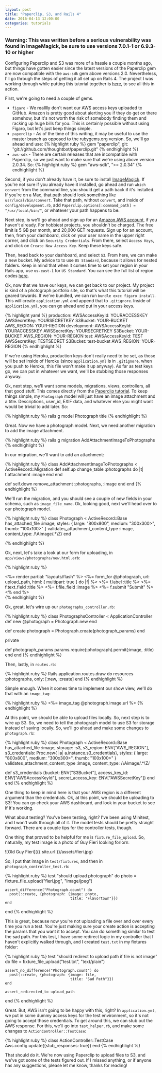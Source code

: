 ```yaml
---
layout: post
title: "Paperclip, S3, and Rails 4"
date: 2016-04-13 12:00:00
categories: tutorials
---
```


### Warning: This was written before a serious vulnerability was found in ImageMagick, be sure to use versions 7.0.1-1 or 6.9.3-10 or higher

Configuring Paperclip and S3 was more of a hassle a couple months ago, but things have gotten easier since the latest versions of the Paperclip gem are now compatible with the `aws-sdk` gem above versions 2.0. Nevertheless, I'll go through the steps of getting it all set up on Rails 4. The project I was working through while putting this tutorial together is [here](https://github.com/jbrr/photo-portfolio), to see all this in action.

First, we're going to need a couple of gems.

* `figaro` - We realllly don't want our AWS access keys uploaded to GitHub. Amazon is pretty good about alerting you if they do get on there somehow, but it's not worth the risk of somebody finding them and racking up huge bills for you. This is certainly possible without using Figaro, but let's just keep things simple.
* `paperclip` - As of the time of this writing, it may be useful to use the master branch as opposed to the rubygems.org version. So, we'll go ahead and use:
{% highlight ruby %}
gem "paperclip", git: "git://github.com/thoughtbot/paperclip.git"
{% endhighlight %}
* `aws-sdk` - There are certain releases that are incompatible with Paperclip, so we just want to make sure that we're using above version 2.0.34. So:
{% highlight ruby %}
gem "aws-sdk", ">= 2.0.34"
{% endhighlight %}

Second, if you don't already have it, be sure to install [ImageMagick](http://www.imagemagick.org/script/index.php). If you're not sure if you already have it installed, go ahead and run `which convert` from the command line, you should get a path back if it's installed. If you're on a Mac, that path should look something like `usr/local/bin/convert`. Take that path, without `convert`, and inside of `config/development.rb`, add `Paperclip.options[:command_path] = "/usr/local/bin/"`, or whatever your path happens to be.

Next step, is we'll go ahead and sign up for an [Amazon AWS account](https://aws.amazon.com), if you haven't already. For hobbiest projects, you shouldn't be charged. The free limit is 5 GB per month, and 20,000 GET requests. Sign up for an account, then, from your dashboard, click on your user name in the upper right corner, and click on `Security Credentials`. From there, select `Access Keys`, and click on `Create New Access Key`. Keep these keys safe.

Then, head back to your dashboard, and select `S3`. From here, we can make a new bucket. My advice to to use `US Standard`, because it allows for nested folders. Keep in mind that when it comes time to set your region in your Rails app, use `us-east-1` for `US Standard`. You can see the full list of region codes [here](http://docs.aws.amazon.com/general/latest/gr/rande.html).

Ok, now that we have our keys, we can get back to our project. My project is kind of a photograph portfolio site, so that's what this tutorial will be geared towards. If we've bundled, we can run `bundle exec figaro install`. This will create `application.yml` and append that to `.gitignore`. Inside of `application.yml`, you can go ahead and put in your access keys.

{% highlight yaml %}
production:
  AWSAccessKeyId: YOURACCESSKEY
  AWSSecretKey: YOURSECRETKEY
  S3Bucket: YOUR-BUCKET
  AWS_REGION: YOUR-REGION
development:
  AWSAccessKeyId: YOURACCESSKEY
  AWSSecretKey: YOURSECRETKEY
  S3Bucket: YOUR-BUCKET
  AWS_REGION: YOUR-REGION
test:
  AWSAccessKeyId: TEST
  AWSSecretKey: TESTSECRET
  S3Bucket: test-bucket
  AWS_REGION: YOUR-REGION
{% endhighlight %}

If we're using Heroku, production keys don't really need to be set, as those will be set inside of Heroku (since `application.yml` is in `.gitignore`, when you push to Heroku, this file won't make it up anyway). As far as test keys go, we can put in whatever we want, we'll be stubbing those responses anyway.

Ok, next step, we'll want some models, migrations, views, controllers, all that good stuff. This comes directly from the [Paperclip tutorial](https://github.com/thoughtbot/paperclip#quick-start). To keep things simple, my `Photograph` model will just have an image attachment and a title. Descriptions, user_id, EXIF data, and whatever else you might want would be trivial to add later. So:

{% highlight ruby %}
rails g model Photograph title
{% endhighlight %}

Great. Now we have a photograph model. Next, we need another migration to add the image attachment.

{% highlight ruby %}
rails g migration AddAttachmentImageToPhotographs
{% endhighlight %}

In our migration, we'll want to add an attachment:

{% highlight ruby %}
class AddAttachmentImageToPhotographs < ActiveRecord::Migration
  def self.up
    change_table :photographs do |t|
      t.attachment :image
    end
  end

  def self.down
    remove_attachment :photographs, :image
  end
end
{% endhighlight %}

We'll run the migration, and you should see a couple of new fields in your schema, such as `image_file_name`. Ok, looking good, next we'll head over to our photograph model.

{% highlight ruby %}
class Photograph < ActiveRecord::Base
  has_attached_file :image,
                    styles: { large: "800x800",
                              medium: "300x300>",
                              thumb: "100x100>" }
  validates_attachment_content_type :image, content_type: /\Aimage\/.*\Z/
end

{% endhighlight %}

Ok, next, let's take a look at our form for uploading, in `app/views/photographs/new.html.erb`:

{% highlight ruby %}
<div class="container">
  <%= render partial: "layouts/flash" %>
  <%= form_for @photograph, url: upload_path, html: { multipart: true } do |f| %>
    <%= f.label :title %>
    <%= f.text_field :title %>
    <%= f.file_field :image %>
    <%= f.submit "Submit" %>
  <% end %>
</div>
{% endhighlight %}

Ok, great, let's wire up our `photographs_controller.rb`:

{% highlight ruby %}
class PhotographsController < ApplicationController
  def new
    @photograph = Photograph.new
  end

  def create
    photograph = Photograph.create(photograph_params)
  end

  private

  def photograph_params
    params.require(:photograph).permit(:image, :title)
  end
end
{% endhighlight %}

Then, lastly, in `routes.rb`:

{% highlight ruby %}
Rails.application.routes.draw do
  resources :photographs, only: [:new, :create]
end
{% endhighlight %}

Simple enough. When it comes time to implement our show view, we'll do that with an `image_tag`:

{% highlight ruby %}
  <%= image_tag @photograph.image.url %>
{% endhighlight %}

At this point, we should be able to upload files locally. So, next step is to wire up S3. So, we need to tell the photograph model to use S3 for storage instead of saving locally. So, we'll go ahead and make some changes to `photograph.rb`:

{% highlight ruby %}
class Photograph < ActiveRecord::Base
  has_attached_file :image,
                    storage: :s3,
                    s3_region: ENV["AWS_REGION"],
                    s3_credentials: Proc.new{ |a| a.instance.s3_credentials},
                    styles: { large: "800x800",
                              medium: "300x300>",
                              thumb: "100x100>" }
  validates_attachment_content_type :image, content_type: /\Aimage\/.*\Z/

  def s3_credentials
    {bucket: ENV["S3Bucket"],
     access_key_id: ENV["AWSAccessKeyId"],
     secret_access_key: ENV["AWSSecretKey"]}
   end
end
{% endhighlight %}

One thing to keep in mind here is that your AWS region is a different argument than the credentials. Ok, at this point, we should be uploading to S3! You can go check your AWS dashboard, and look in your bucket to see if it's working.

What about testing? You've been testing, right? I've been using Minitest, and I won't walk through all of it. The model tests should be pretty straight forward. There are a couple tips for the controller tests, though.

One thing that proved to be helpful for me is `fixture_file_upload`. So, naturally, my test image is a photo of Guy Fieri looking forlorn:

![Old Guy Fieri]({{ site.url }}/assets/fieri.jpg)

So, I put that image in `test/fixtures`, and then in `photograph_controller_test.rb`:

{% highlight ruby %}
test "should upload photograph" do
    photo = fixture_file_upload("fieri.jpg", "image/jpeg")

    assert_difference("Photograph.count") do
      post(:create, {photograph: {image: photo,
                                  title: "Flavortown"}})
    end
  end
{% endhighlight %}

This is great, because now you're not uploading a file over and over every time you run a test. You're just making sure your create action is accepting the params that you want it to accept. You can do something similar to test the sad path. For this test, I have some redirect logic in my controller that I haven't explicitly walked through, and I created `test.txt` in my fixtures folder:

{% highlight ruby %}
test "should redirect to upload path if file is not image" do
    file = fixture_file_upload("test.txt", "text/plain")

    assert_no_difference("Photograph.count") do
      post(:create, {photograph: {image: file,
                                  title: "Sad Path"}})
    end

    assert_redirected_to upload_path
  end
{% endhighlight %}

Great. But, AWS isn't going to be happy with this, right? In `application.yml`, we put in some dummy access keys for the test environment, so it's not going to accept those credentials. To get around this, we can stub out the AWS response. For this, we'll go into `test_helper.rb`, and make some changes to `ActionController::TestCase`:

{% highlight ruby %}
class ActionController::TestCase
  Aws.config.update({stub_responses: true})
end
{% endhighlight %}

That should do it. We're now using Paperclip to upload files to S3, and we've got some of the tests figured out. If I missed anything, or if anyone has any suggestions, please let me know, thanks for reading!
